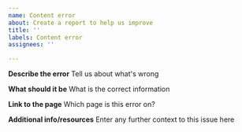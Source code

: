 ```yaml
---
name: Content error
about: Create a report to help us improve
title: ''
labels: Content error
assignees: ''

---
```


**Describe the error**
Tell us about what's wrong

**What should it be**
What is the correct information

**Link to the page**
Which page is this error on?

**Additional info/resources**
Enter any further context to this issue here
